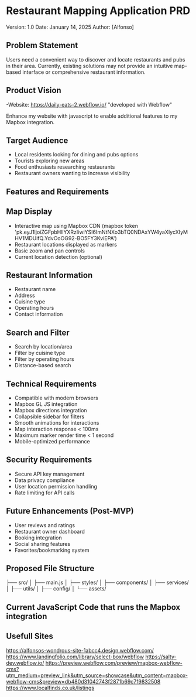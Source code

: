 # Restaurant Mapping Application PRD

Version: 1.0
Date: January 14, 2025
Author: [Alfonso]

## Problem Statement

Users need a convenient way to discover and locate restaurants and pubs in their area. Currently, existing solutions may not provide an intuitive map-based interface or comprehensive restaurant information.

## Product Vision

-Website: <https://daily-eats-2.webflow.io/> "developed with Webflow"

Enhance my website with javascript to enable additional features to my Mapbox integration.

## Target Audience

- Local residents looking for dining and pubs options
- Tourists exploring new areas
- Food enthusiasts researching restaurants
- Restaurant owners wanting to increase visibility

## Features and Requirements

## Map Display

- Interactive map using Mapbox CDN (mapbox token 'pk.eyJ1IjoiZGFpbHllYXRzIiwiYSI6ImNtNXo3bTQ0NDAxYW4yaXIycXIyMHV1MDUifQ.YdvOoOG92-BO5FY3KviEPA')
- Restaurant locations displayed as markers
- Basic zoom and pan controls
- Current location detection (optional)

## Restaurant Information

- Restaurant name
- Address
- Cuisine type
- Operating hours
- Contact information

## Search and Filter

- Search by location/area
- Filter by cuisine type
- Filter by operating hours
- Distance-based search

## Technical Requirements

- Compatible with modern browsers
- Mapbox GL JS integration
- Mapbox directions integration
- Collapsible sidebar for filters
- Smooth animations for interactions
- Map interaction response < 100ms
- Maximum marker render time < 1 second
- Mobile-optimized performance

## Security Requirements

- Secure API key management
- Data privacy compliance
- User location permission handling
- Rate limiting for API calls

## Future Enhancements (Post-MVP)

- User reviews and ratings
- Restaurant owner dashboard
- Booking integration
- Social sharing features
- Favorites/bookmarking system

## Proposed File Structure

├── src/
│   ├── main.js
│   ├── styles/
│   ├── components/
│   ├── services/
│   ├── utils/
│   ├── config/
│   └── assets/

## Current JavaScript Code that runs the Mapbox integration

<!--
<script src='https://api.tiles.mapbox.com/mapbox-gl-js/v2.2.0/mapbox-gl.js'></script>
<link href='https://api.tiles.mapbox.com/mapbox-gl-js/v2.2.0/mapbox-gl.css' rel='stylesheet' />

<style>
/*style map popups*/
.mapboxgl-popup-content {
 pointer-events: auto;
  border-radius: 4px;
  box-shadow: none;
  padding: 12px 16px;
  color: #161616;
  background-color: #fefae0;
}
/*popup bottom arrow color*/
.mapboxgl-popup-anchor-bottom .mapboxgl-popup-tip {
    border-top-color: #fefae0;
}
</style>-->

<!--
<script src="https://cdnjs.cloudflare.com/ajax/libs/jquery/3.6.3/jquery.min.js"></script>

<script>
class MapManager {
    constructor() {
        this.userLocation = null;
        this.mapLocations = {
            type: "FeatureCollection",
            features: []
        };
        this.map = null;
        this.popup = null;
        this.activeRoute = null;
        this.initializeMap();
    }

    initializeMap() {
        mapboxgl.accessToken = "pk.eyJ1IjoiZGFpbHllYXRzIiwiYSI6ImNtNXo3bTQ0NDAxYW4yaXIycXIyMHV1MDUifQ.YdvOoOG92-BO5FY3KviEPA";

        this.map = new mapboxgl.Map({
            container: "map",
            style: "mapbox://styles/mapbox/streets-v12",
            minZoom: 2
        });

        this.map.addControl(new mapboxgl.NavigationControl());

        const geolocateControl = new mapboxgl.GeolocateControl({
            positionOptions: {
                enableHighAccuracy: true
            },
            trackUserLocation: true,
            showUserHeading: true
        });
        this.map.addControl(geolocateControl);

        this.popup = new mapboxgl.Popup({
            closeButton: false,
            closeOnClick: false,
            maxWidth: '300px'
        });

        this.setupEventListeners();
    }

    getUserLocation() {
        if ("geolocation" in navigator) {
            navigator.geolocation.getCurrentPosition(
                (position) => {
                    this.userLocation = {
                        lng: position.coords.longitude,
                        lat: position.coords.latitude
                    };

                    this.getGeoData();
                    
                    this.map.flyTo({
                        center: [this.userLocation.lng, this.userLocation.lat],
                        zoom: 13,
                        essential: true,
                        duration: 2000
                    });

                    new mapboxgl.Marker({
                        color: "#FF0000"
                    })
                        .setLngLat([this.userLocation.lng, this.userLocation.lat])
                        .addTo(this.map);

                    this.addMapPoints();
                },
                (error) => {
                    console.warn("Error getting user location:", error);
                    this.getGeoData();
                    this.addMapPoints();
                    this.setupCountryZoom();
                },
                {
                    enableHighAccuracy: true,
                    timeout: 5000,
                    maximumAge: 0
                }
            );
        } else {
            console.warn("Geolocation is not supported by this browser");
            this.getGeoData();
            this.addMapPoints();
            this.setupCountryZoom();
        }
    }

    getGeoData() {
        const locationNodes = document.querySelectorAll("#location-list > *");
        
        this.mapLocations.features = Array.from(locationNodes).map((location, index) => ({
            type: "Feature",
            geometry: {
                type: "Point",
                coordinates: [
                    parseFloat(location.querySelector("#locationLongitude").value),
                    parseFloat(location.querySelector("#locationLatitude").value)
                ]
            },
            properties: {
                id: location.querySelector("#locationID").value,
                description: location.querySelector(".locations-map_card").innerHTML,
                arrayID: index
            }
        }));
    }

    addMapPoints() {
        const layerId = 'locations';
        
        if (this.map.getLayer(layerId)) {
            this.map.removeLayer(layerId);
        }

        if (this.map.getSource(layerId)) {
            this.map.removeSource(layerId);
        }

        this.map.addSource(layerId, {
            type: "geojson",
            data: this.mapLocations
        });

        this.map.addLayer({
            id: layerId,
            type: "circle",
            source: layerId,
            paint: {
                "circle-radius": ["interpolate", ["linear"], ["zoom"],
                    10, 6,
                    15, 12
                ],
                "circle-stroke-width": 1,
                "circle-color": "#FF9900",
                "circle-opacity": 0.9,
                "circle-stroke-color": "#405F3B"
            }
        });
    }

    showPopup(e) {
        const coordinates = e.features[0].geometry.coordinates.slice();
        const description = e.features[0].properties.description;

        while (Math.abs(e.lngLat.lng - coordinates[0]) > 180) {
            coordinates[0] += e.lngLat.lng > coordinates[0] ? 360 : -360;
        }

        this.popup.setLngLat(coordinates)
                  .setHTML(description)
                  .addTo(this.map);
    }

    setupCountryZoom() {
        this.map.addSource('country-boundaries', {
            type: 'vector',
            url: 'mapbox://mapbox.country-boundaries-v1',
            promoteId: 'iso_3166_1'
        });

        this.map.addLayer({
            'id': 'country-boundaries',
            'type': 'fill',
            'source': 'country-boundaries',
            'source-layer': 'country_boundaries',
            'paint': {
                'fill-opacity': 0
            },
            'filter': ['==', ['get', 'iso_3166_1'], 'GB']
        });

        const bounds = new mapboxgl.LngLatBounds();
        const handleSourceData = (e) => {
            if (e.sourceId !== 'country-boundaries' || !this.map.isSourceLoaded('country-boundaries')) {
                return;
            }

            const features = this.map.querySourceFeatures('country-boundaries', {
                sourceLayer: 'country_boundaries'
            });
            
            if (features.length > 0) {
                features.forEach(feature => {
                    if (feature.geometry && feature.geometry.coordinates) {
                        feature.geometry.coordinates.forEach(ring => {
                            ring.forEach(coord => {
                                bounds.extend(coord);
                            });
                        });
                    }
                });
                
                this.map.fitBounds(bounds, {
                    padding: { top: 50, bottom: 50, left: 50, right: 50 },
                    duration: 1000,
                    maxZoom: 12
                });

                this.map.off('sourcedata', handleSourceData);
            }
        };

        this.map.on('sourcedata', handleSourceData);
    }

    fetchDirections(destination) {
        if (!this.userLocation) {
            console.error("User location is not set.");
            return;
        }

        const { lng, lat } = this.userLocation;
        const destinationLng = destination[0];
        const destinationLat = destination[1];
        const profile = 'driving';

        const queryUrl = `https://api.mapbox.com/directions/v5/mapbox/${profile}/${lng},${lat};${destinationLng},${destinationLat}?steps=true&geometries=geojson&overview=full&annotations=distance,duration&access_token=${mapboxgl.accessToken}`;

        fetch(queryUrl)
            .then(response => {
                if (!response.ok) {
                    throw new Error(`HTTP error! status: ${response.status}`);
                }
                return response.json();
            })
            .then(data => {
                if (data.routes && data.routes.length > 0) {
                    const route = data.routes[0];
                    this.activeRoute = route;
                    this.displayRoute(route.geometry.coordinates);
                    this.displayRouteInfo(route);
                } else {
                    console.error('No routes found');
                }
            })
            .catch(error => console.error('Error fetching directions:', error));
    }

    displayRoute(routeCoordinates) {
        const layerId = 'route';

        if (this.map.getLayer(layerId)) {
            this.map.removeLayer(layerId);
            this.map.removeSource(layerId);
        }

        this.map.addSource(layerId, {
            type: 'geojson',
            data: {
                type: 'Feature',
                geometry: {
                    type: 'LineString',
                    coordinates: routeCoordinates
                }
            }
        });

        this.map.addLayer({
            id: layerId,
            type: 'line',
            source: layerId,
            layout: {
                'line-join': 'round',
                'line-cap': 'round'
            },
            paint: {
                'line-color': '#FF0000',
                'line-width': 5
            }
        });

        const coordinates = routeCoordinates;
        const bounds = coordinates.reduce((bounds, coord) => {
            return bounds.extend(coord);
        }, new mapboxgl.LngLatBounds(coordinates[0], coordinates[0]));

        this.map.fitBounds(bounds, {
            padding: 50
        });
    }

    displayRouteInfo(route) {
        let routeInfoContainer = document.getElementById('route-info');
        if (!routeInfoContainer) {
            routeInfoContainer = document.createElement('div');
            routeInfoContainer.id = 'route-info';
            routeInfoContainer.className = 'route-info-container';
            document.querySelector('.locations-map_wrapper').appendChild(routeInfoContainer);
        }

        const distance = (route.distance / 1000).toFixed(1);
        const duration = Math.round(route.duration / 60);

        let routeHTML = `
            <div class="route-summary">
                <h3>Route Information</h3>
                <p><strong>Total Distance:</strong> ${distance} km</p>
                <p><strong>Estimated Time:</strong> ${duration} minutes</p>
            </div>
            <div class="route-steps">
                <h3>Turn-by-Turn Directions</h3>
                <ol class="steps-list">
        `;

        route.legs.forEach(leg => {
            leg.steps.forEach(step => {
                const instruction = step.maneuver.instruction;
                const stepDistance = step.distance < 1000 
                    ? `${Math.round(step.distance)}m` 
                    : `${(step.distance / 1000).toFixed(1)}km`;
                
                routeHTML += `
                    <li class="route-step">
                        <span class="instruction">${instruction}</span>
                        <span class="distance">${stepDistance}</span>
                    </li>
                `;
            });
        });

        routeHTML += `
                </ol>
            </div>
        `;

        routeInfoContainer.innerHTML = routeHTML;

        const style = document.createElement('style');
        style.textContent = `
            .route-info-container {
                background: white;
                border-radius: 4px;
                box-shadow: 0 2px 6px rgba(0,0,0,0.1);
                margin: 10px;
                padding: 15px;
                min-width: 20rem;
                max-height: 500px;
                overflow-y: auto;
            }
            .route-summary {
                margin-bottom: 15px;
                padding-bottom: 10px;
                border-bottom: 1px solid #eee;
            }
            .route-steps {
                margin-top: 10px;
            }
            .steps-list {
                padding-left: 20px;
            }
            .route-step {
                margin: 10px 0;
                padding: 5px 0;
                border-bottom: 1px solid #f5f5f5;
            }
            .instruction {
                display: block;
                margin-bottom: 5px;
            }
            .distance {
                display: block;
                font-size: 0.9em;
                color: #666;
            }
        `;
        document.head.appendChild(style);
    }

    setupEventListeners() {
        this.map.on('load', () => {
            this.getUserLocation();

            this.map.on("click", "locations", (e) => {
                const ID = e.features[0].properties.arrayID;
                
                this.showPopup(e);
                
                const destinationCoordinates = [
                    e.features[0].geometry.coordinates[0],
                    e.features[0].geometry.coordinates[1]
                ];

                this.fetchDirections(destinationCoordinates);

                $(".locations-map_wrapper").addClass("is--show");
                $(".locations-map_item.is--show").removeClass("is--show");
                $(".locations-map_item").eq(ID).addClass("is--show");

                this.map.easeTo({
                    center: e.features[0].geometry.coordinates,
                    speed: 0.5,
                    curve: 1,
                    duration: 1000
                });
            });

            this.map.on('mouseenter', 'locations', (e) => {
                this.map.getCanvas().style.cursor = 'pointer';
                this.showPopup(e);
            });

            this.map.on('mouseleave', 'locations', () => {
                this.map.getCanvas().style.cursor = '';
                this.popup.remove();
            });
        });

        $(".close-block").on("click", () => {
            $(".locations-map_wrapper").removeClass("is--show");
        });
    }
}

document.addEventListener('DOMContentLoaded', () => {
    new MapManager();
});
</script>
 -->

## Usefull Sites

<https://alfonsos-wondrous-site-1abcc4.design.webflow.com/>
<https://www.landingfolio.com/library/select-box/webflow>
<https://salty-dev.webflow.io/>
<https://preview.webflow.com/preview/mapbox-webflow-cms?utm_medium=preview_link&utm_source=showcase&utm_content=mapbox-webflow-cms&preview=db480d31042743f2871b69c7f9832508>
<https://www.localfinds.co.uk/listings>
